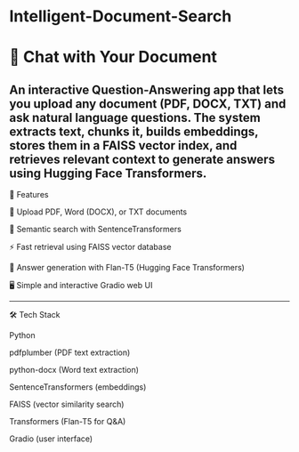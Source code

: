 # Intelligent-Document-Search

# 📘 Chat with Your Document

An interactive Question-Answering app that lets you upload any document (PDF, DOCX, TXT) and ask natural language questions. The system extracts text, chunks it, builds embeddings, stores them in a FAISS vector index, and retrieves relevant context to generate answers using Hugging Face Transformers.
--------------------------------------------------------------------------

🚀 Features

📂 Upload PDF, Word (DOCX), or TXT documents

🔎 Semantic search with SentenceTransformers

⚡ Fast retrieval using FAISS vector database

🤖 Answer generation with Flan-T5 (Hugging Face Transformers)

🖥️ Simple and interactive Gradio web UI

----------------------------------------------------------------------

🛠️ Tech Stack

Python

pdfplumber
 (PDF text extraction)

python-docx
 (Word text extraction)

SentenceTransformers
 (embeddings)

FAISS
 (vector similarity search)

Transformers
 (Flan-T5 for Q&A)

Gradio
 (user interface)

